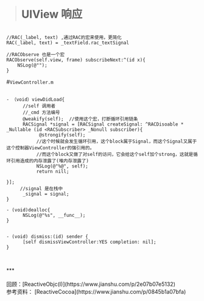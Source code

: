 ># UIView 响应

```

//RAC(_label, text) ,通过RAC的宏来使用，更简化
RAC(_label, text) = _textField.rac_textSignal

//RACObserve 也是一个宏
RACObserve(self.view, frame) subscribeNext:^(id x){
    NSLog(@"");
}

```

#`ViewController.m`
```

- （void）viewDidLoad{
      //self 调用者
      //_cmd 方法编号
      @weakify(self);  //使用这个宏，打断循环引用链条
      RACSignal *signal = [RACSignal createSignal: ^RACDisoable * _Nullable (id <RACSubscriber> _Nonull subscriber){
            @strongify(self);
           //这个时候就会发生循环引用，这个block属于Signal，而这个Signal又属于这个控制器ViewController的强引用的。
           //而这个block又做了对self的访问，它会给这个self加个strong，这就是循环引用造成的内存泄露了(堆内存泄露了)
           NSLog(@"%@", self);
           return nill;

}];
     //signal 是在栈中
      _signal = signal;
}

- (void)dealloc{
      NSLog(@"%s", __func__);
}


- (void) dismiss:(id) sender {
      [self dismissViewController:YES completion: nil];
}


```




<br/>
***
<br/>



<br/>
回顾：[ReactiveObjc(I)](https://www.jianshu.com/p/2e07b07e5132)
<br/>
参考资料：
[ReactiveCocoa](https://www.jianshu.com/p/0845b1a07bfa)
